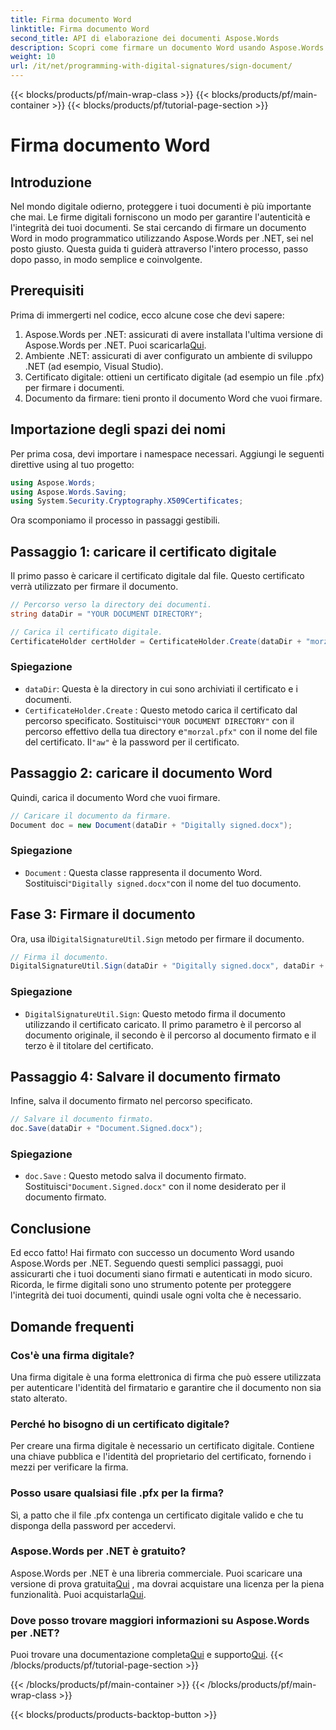 ```yaml
---
title: Firma documento Word
linktitle: Firma documento Word
second_title: API di elaborazione dei documenti Aspose.Words
description: Scopri come firmare un documento Word usando Aspose.Words per .NET con questa guida passo-passo. Proteggi i tuoi documenti con facilità.
weight: 10
url: /it/net/programming-with-digital-signatures/sign-document/
---
```


{{< blocks/products/pf/main-wrap-class >}}
{{< blocks/products/pf/main-container >}}
{{< blocks/products/pf/tutorial-page-section >}}

# Firma documento Word

## Introduzione

Nel mondo digitale odierno, proteggere i tuoi documenti è più importante che mai. Le firme digitali forniscono un modo per garantire l'autenticità e l'integrità dei tuoi documenti. Se stai cercando di firmare un documento Word in modo programmatico utilizzando Aspose.Words per .NET, sei nel posto giusto. Questa guida ti guiderà attraverso l'intero processo, passo dopo passo, in modo semplice e coinvolgente.

## Prerequisiti

Prima di immergerti nel codice, ecco alcune cose che devi sapere:

1.  Aspose.Words per .NET: assicurati di avere installata l'ultima versione di Aspose.Words per .NET. Puoi scaricarla[Qui](https://releases.aspose.com/words/net/).
2. Ambiente .NET: assicurati di aver configurato un ambiente di sviluppo .NET (ad esempio, Visual Studio).
3. Certificato digitale: ottieni un certificato digitale (ad esempio un file .pfx) per firmare i documenti.
4. Documento da firmare: tieni pronto il documento Word che vuoi firmare.

## Importazione degli spazi dei nomi

Per prima cosa, devi importare i namespace necessari. Aggiungi le seguenti direttive using al tuo progetto:

```csharp
using Aspose.Words;
using Aspose.Words.Saving;
using System.Security.Cryptography.X509Certificates;
```

Ora scomponiamo il processo in passaggi gestibili.

## Passaggio 1: caricare il certificato digitale

Il primo passo è caricare il certificato digitale dal file. Questo certificato verrà utilizzato per firmare il documento.

```csharp
// Percorso verso la directory dei documenti.
string dataDir = "YOUR DOCUMENT DIRECTORY";

// Carica il certificato digitale.
CertificateHolder certHolder = CertificateHolder.Create(dataDir + "morzal.pfx", "aw");
```

### Spiegazione

- `dataDir`: Questa è la directory in cui sono archiviati il certificato e i documenti.
- `CertificateHolder.Create` : Questo metodo carica il certificato dal percorso specificato. Sostituisci`"YOUR DOCUMENT DIRECTORY"` con il percorso effettivo della tua directory e`"morzal.pfx"` con il nome del file del certificato. Il`"aw"` è la password per il certificato.

## Passaggio 2: caricare il documento Word

Quindi, carica il documento Word che vuoi firmare.

```csharp
// Caricare il documento da firmare.
Document doc = new Document(dataDir + "Digitally signed.docx");
```

### Spiegazione

- `Document` : Questa classe rappresenta il documento Word. Sostituisci`"Digitally signed.docx"`con il nome del tuo documento.

## Fase 3: Firmare il documento

 Ora, usa il`DigitalSignatureUtil.Sign` metodo per firmare il documento.

```csharp
// Firma il documento.
DigitalSignatureUtil.Sign(dataDir + "Digitally signed.docx", dataDir + "Document.Signed.docx", certHolder);
```

### Spiegazione

- `DigitalSignatureUtil.Sign`: Questo metodo firma il documento utilizzando il certificato caricato. Il primo parametro è il percorso al documento originale, il secondo è il percorso al documento firmato e il terzo è il titolare del certificato.

## Passaggio 4: Salvare il documento firmato

Infine, salva il documento firmato nel percorso specificato.

```csharp
// Salvare il documento firmato.
doc.Save(dataDir + "Document.Signed.docx");
```

### Spiegazione

- `doc.Save` : Questo metodo salva il documento firmato. Sostituisci`"Document.Signed.docx"` con il nome desiderato per il documento firmato.

## Conclusione

Ed ecco fatto! Hai firmato con successo un documento Word usando Aspose.Words per .NET. Seguendo questi semplici passaggi, puoi assicurarti che i tuoi documenti siano firmati e autenticati in modo sicuro. Ricorda, le firme digitali sono uno strumento potente per proteggere l'integrità dei tuoi documenti, quindi usale ogni volta che è necessario.

## Domande frequenti

### Cos'è una firma digitale?
Una firma digitale è una forma elettronica di firma che può essere utilizzata per autenticare l'identità del firmatario e garantire che il documento non sia stato alterato.

### Perché ho bisogno di un certificato digitale?
Per creare una firma digitale è necessario un certificato digitale. Contiene una chiave pubblica e l'identità del proprietario del certificato, fornendo i mezzi per verificare la firma.

### Posso usare qualsiasi file .pfx per la firma?
Sì, a patto che il file .pfx contenga un certificato digitale valido e che tu disponga della password per accedervi.

### Aspose.Words per .NET è gratuito?
 Aspose.Words per .NET è una libreria commerciale. Puoi scaricare una versione di prova gratuita[Qui](https://releases.aspose.com/) , ma dovrai acquistare una licenza per la piena funzionalità. Puoi acquistarla[Qui](https://purchase.aspose.com/buy).

### Dove posso trovare maggiori informazioni su Aspose.Words per .NET?
 Puoi trovare una documentazione completa[Qui](https://reference.aspose.com/words/net/) e supporto[Qui](https://forum.aspose.com/c/words/8).
{{< /blocks/products/pf/tutorial-page-section >}}

{{< /blocks/products/pf/main-container >}}
{{< /blocks/products/pf/main-wrap-class >}}

{{< blocks/products/products-backtop-button >}}
